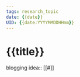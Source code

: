 ```yaml
---
tags: research_topic 
date: {{date}}
UID: {{date:YYYYMMDDHHmm}}
---
```


# {{title}}

blogging idea:: [[#]]
